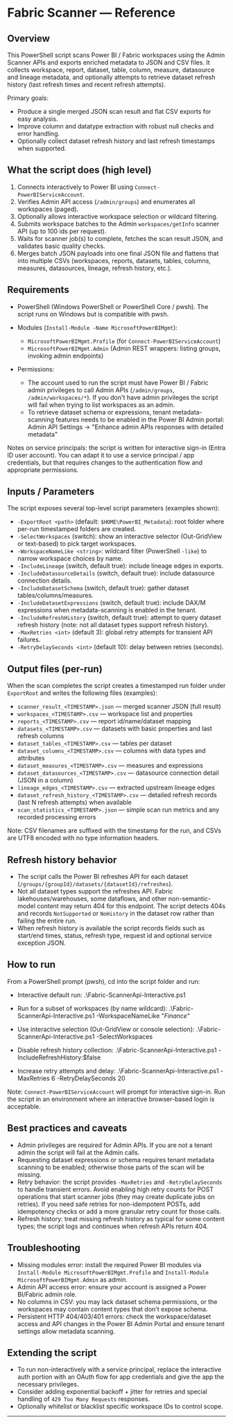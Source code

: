 # Fabric Scanner — Reference

## Overview
This PowerShell script scans Power BI / Fabric workspaces using the Admin Scanner APIs and exports enriched metadata to JSON and CSV files. It collects workspace, report, dataset, table, column, measure, datasource and lineage metadata, and optionally attempts to retrieve dataset refresh history (last refresh times and recent refresh attempts).

Primary goals:
- Produce a single merged JSON scan result and flat CSV exports for easy analysis.
- Improve column and datatype extraction with robust null checks and error handling.
- Optionally collect dataset refresh history and last refresh timestamps when supported.

## What the script does (high level)
1. Connects interactively to Power BI using `Connect-PowerBIServiceAccount`.
2. Verifies Admin API access (`/admin/groups`) and enumerates all workspaces (paged).
3. Optionally allows interactive workspace selection or wildcard filtering.
4. Submits workspace batches to the Admin `workspaces/getInfo` scanner API (up to 100 ids per request).
5. Waits for scanner job(s) to complete, fetches the scan result JSON, and validates basic quality checks.
6. Merges batch JSON payloads into one final JSON file and flattens that into multiple CSVs (workspaces, reports, datasets, tables, columns, measures, datasources, lineage, refresh history, etc.).

## Requirements
- PowerShell (Windows PowerShell or PowerShell Core / pwsh). The script runs on Windows but is compatible with pwsh.
- Modules (`Install-Module -Name MicrosoftPowerBIMgmt`):
  - `MicrosoftPowerBIMgmt.Profile` (for `Connect-PowerBIServiceAccount`)
  - `MicrosoftPowerBIMgmt.Admin` (Admin REST wrappers: listing groups, invoking admin endpoints)

- Permissions:
  - The account used to run the script must have Power BI / Fabric admin privileges to call Admin APIs (`/admin/groups`, `/admin/workspaces/*`). If you don't have admin privileges the script will fail when trying to list workspaces as an admin.
  - To retrieve dataset schema or expressions, tenant metadata-scanning features needs to be enabled in the Power BI Admin portal: Admin API Settings -> "Enhance admin APIs responses with detailed metadata"

Notes on service principals: the script is written for interactive sign-in (Entra ID user account). You can adapt it to use a service principal / app credentials, but that requires changes to the authentication flow and appropriate permissions.

## Inputs / Parameters
The script exposes several top-level script parameters (examples shown):

- `-ExportRoot <path>` (default: `$HOME\PowerBI_Metadata`): root folder where per-run timestamped folders are created.
- `-SelectWorkspaces` (switch): show an interactive selector (Out-GridView or text-based) to pick target workspaces.
- `-WorkspaceNameLike <string>`: wildcard filter (PowerShell `-like`) to narrow workspace choices by name.
- `-IncludeLineage` (switch, default true): include lineage edges in exports.
- `-IncludeDatasourceDetails` (switch, default true): include datasource connection details.
- `-IncludeDatasetSchema` (switch, default true): gather dataset tables/columns/measures.
- `-IncludeDatasetExpressions` (switch, default true): include DAX/M expressions when metadata-scanning is enabled in the tenant.
- `-IncludeRefreshHistory` (switch, default true): attempt to query dataset refresh history (note: not all dataset types support refresh history).
- `-MaxRetries <int>` (default 3): global retry attempts for transient API failures.
- `-RetryDelaySeconds <int>` (default 10): delay between retries (seconds).

## Output files (per-run)
When the scan completes the script creates a timestamped run folder under `ExportRoot` and writes the following files (examples):

- `scanner_result_<TIMESTAMP>.json` — merged scanner JSON (full result)
- `workspaces_<TIMESTAMP>.csv` — workspace list and properties
- `reports_<TIMESTAMP>.csv` — report id/name/dataset mapping
- `datasets_<TIMESTAMP>.csv` — datasets with basic properties and last refresh columns
- `dataset_tables_<TIMESTAMP>.csv` — tables per dataset
- `dataset_columns_<TIMESTAMP>.csv` — columns with data types and attributes
- `dataset_measures_<TIMESTAMP>.csv` — measures and expressions
- `dataset_datasources_<TIMESTAMP>.csv` — datasource connection detail (JSON in a column)
- `lineage_edges_<TIMESTAMP>.csv` — extracted upstream lineage edges
- `dataset_refresh_history_<TIMESTAMP>.csv` — detailed refresh records (last N refresh attempts) when available
- `scan_statistics_<TIMESTAMP>.json` — simple scan run metrics and any recorded processing errors

Note: CSV filenames are suffixed with the timestamp for the run, and CSVs are UTF8 encoded with no type information headers.

## Refresh history behavior
- The script calls the Power BI refreshes API for each dataset (`/groups/{groupId}/datasets/{datasetId}/refreshes`).
- Not all dataset types support the refreshes API. Fabric lakehouses/warehouses, some dataflows, and other non-semantic-model content may return 404 for this endpoint. The script detects 404s and records `NotSupported` or `NoHistory` in the dataset row rather than failing the entire run.
- When refresh history is available the script records fields such as start/end times, status, refresh type, request id and optional service exception JSON.

## How to run
From a PowerShell prompt (pwsh), cd into the script folder and run:

- Interactive default run:
  .\Fabric-ScannerApi-Interactive.ps1

- Run for a subset of workspaces (by name wildcard):
  .\Fabric-ScannerApi-Interactive.ps1 -WorkspaceNameLike "*Finance*"

- Use interactive selection (Out-GridView or console selection):
  .\Fabric-ScannerApi-Interactive.ps1 -SelectWorkspaces

- Disable refresh history collection:
  .\Fabric-ScannerApi-Interactive.ps1 -IncludeRefreshHistory:$false

- Increase retry attempts and delay:
  .\Fabric-ScannerApi-Interactive.ps1 -MaxRetries 6 -RetryDelaySeconds 20

Note: `Connect-PowerBIServiceAccount` will prompt for interactive sign-in. Run the script in an environment where an interactive browser-based login is acceptable.

## Best practices and caveats
- Admin privileges are required for Admin APIs. If you are not a tenant admin the script will fail at the Admin calls.
- Requesting dataset expressions or schema requires tenant metadata scanning to be enabled; otherwise those parts of the scan will be missing.
- Retry behavior: the script provides `-MaxRetries` and `-RetryDelaySeconds` to handle transient errors. Avoid enabling high retry counts for POST operations that start scanner jobs (they may create duplicate jobs on retries). If you need safe retries for non-idempotent POSTs, add idempotency checks or add a more granular retry count for those calls.
- Refresh history: treat missing refresh history as typical for some content types; the script logs and continues when refresh APIs return 404.

## Troubleshooting
- Missing modules error: install the required Power BI modules via `Install-Module MicrosoftPowerBIMgmt.Profile` and `Install-Module MicrosoftPowerBIMgmt.Admin` as admin.
- Admin API access error: ensure your account is assigned a Power BI/Fabric admin role.
- No columns in CSV: you may lack dataset schema permissions, or the workspaces may contain content types that don't expose schema.
- Persistent HTTP 404/403/401 errors: check the workspace/dataset access and API changes in the Power BI Admin Portal and ensure tenant settings allow metadata scanning.

## Extending the script
- To run non-interactively with a service principal, replace the interactive auth portion with an OAuth flow for app credentials and give the app the necessary privileges.
- Consider adding exponential backoff + jitter for retries and special handling of `429 Too Many Requests` responses.
- Optionally whitelist or blacklist specific workspace IDs to control scope.

---


